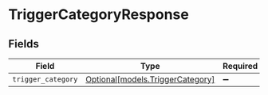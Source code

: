 # TriggerCategoryResponse


## Fields

| Field                                                            | Type                                                             | Required                                                         | Description                                                      |
| ---------------------------------------------------------------- | ---------------------------------------------------------------- | ---------------------------------------------------------------- | ---------------------------------------------------------------- |
| `trigger_category`                                               | [Optional[models.TriggerCategory]](../models/triggercategory.md) | :heavy_minus_sign:                                               | N/A                                                              |